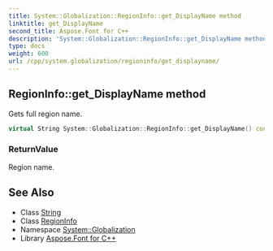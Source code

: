 ```yaml
---
title: System::Globalization::RegionInfo::get_DisplayName method
linktitle: get_DisplayName
second_title: Aspose.Font for C++
description: 'System::Globalization::RegionInfo::get_DisplayName method. Gets full region name in C++.'
type: docs
weight: 600
url: /cpp/system.globalization/regioninfo/get_displayname/
---
```

## RegionInfo::get_DisplayName method


Gets full region name.

```cpp
virtual String System::Globalization::RegionInfo::get_DisplayName() const
```


### ReturnValue

Region name.

## See Also

* Class [String](../../../system/string/)
* Class [RegionInfo](../)
* Namespace [System::Globalization](../../)
* Library [Aspose.Font for C++](../../../)
